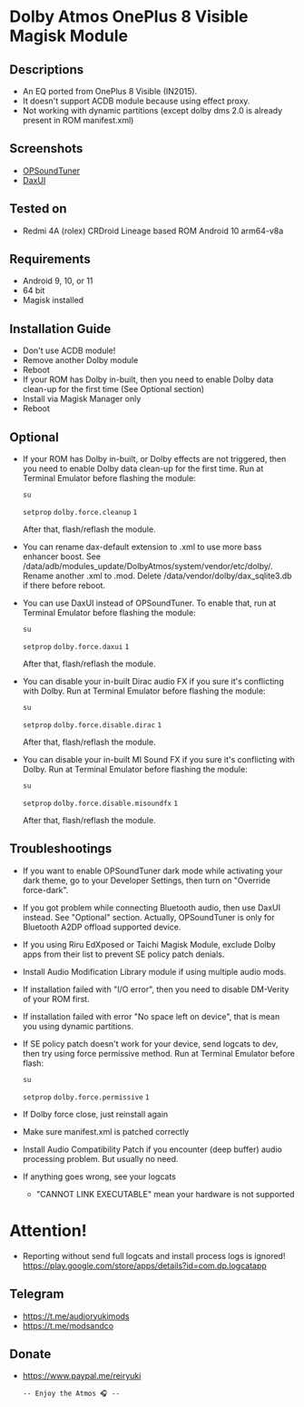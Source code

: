 # Dolby Atmos OnePlus 8 Visible Magisk Module

## Descriptions
- An EQ ported from OnePlus 8 Visible (IN2015).
- It doesn't support ACDB module because using effect proxy.
- Not working with dynamic partitions (except dolby dms 2.0 is already present in ROM manifest.xml)

## Screenshots
- [OPSoundTuner](https://t.me/modsandco/6844)
- [DaxUI](https://t.me/audioryukimods/786)

## Tested on
- Redmi 4A (rolex) CRDroid Lineage based ROM Android 10 arm64-v8a

## Requirements
- Android 9, 10, or 11
- 64 bit
- Magisk installed

## Installation Guide
- Don't use ACDB module!
- Remove another Dolby module
- Reboot
- If your ROM has Dolby in-built, then you need to enable Dolby data clean-up for the first time (See Optional section)
- Install via Magisk Manager only
- Reboot

## Optional
- If your ROM has Dolby in-built, or Dolby effects are not triggered, then you need to enable Dolby data clean-up for the first time. Run at Terminal Emulator before flashing
  the module:

  `su`

  `setprop` `dolby.force.cleanup` `1`

  After that, flash/reflash the module.

- You can rename dax-default extension to .xml to use more bass enhancer boost. See /data/adb/modules_update/DolbyAtmos/system/vendor/etc/dolby/. Rename another .xml to .mod. Delete /data/vendor/dolby/dax_sqlite3.db if there before reboot.
- You can use DaxUI instead of OPSoundTuner. To enable that, run at Terminal Emulator before flashing
  the module:

  `su`

  `setprop` `dolby.force.daxui` `1`

  After that, flash/reflash the module.

- You can disable your in-built Dirac audio FX if you sure it's conflicting with Dolby. Run at Terminal Emulator before flashing
  the module:

  `su`

  `setprop` `dolby.force.disable.dirac` `1`

  After that, flash/reflash the module.

- You can disable your in-built MI Sound FX if you sure it's conflicting with Dolby. Run at Terminal Emulator before flashing
  the module:

  `su`

  `setprop` `dolby.force.disable.misoundfx` `1`

  After that, flash/reflash the module.

## Troubleshootings
- If you want to enable OPSoundTuner dark mode while activating your dark theme, go to your Developer Settings, then turn on "Override force-dark".
- If you got problem while connecting Bluetooth audio, then use DaxUI instead. See "Optional" section. Actually, OPSoundTuner is only for Bluetooth A2DP offload supported device.
- If you using Riru EdXposed or Taichi Magisk Module, exclude Dolby apps from their list to prevent SE policy patch denials.
- Install Audio Modification Library module if using multiple audio mods.
- If installation failed with "I/O error", then you need to disable DM-Verity of your ROM first.
- If installation failed with error "No space left on device", that is mean you using dynamic partitions.
- If SE policy patch doesn't work for your device, send logcats to dev, then try using force permissive method.
  Run at Terminal Emulator before flash:

  `su`

  `setprop` `dolby.force.permissive` `1`

- If Dolby force close, just reinstall again
- Make sure manifest.xml is patched correctly
- Install Audio Compatibility Patch if you encounter (deep buffer) audio processing problem. But usually no need.
- If anything goes wrong, see your logcats
  - "CANNOT LINK EXECUTABLE" mean your hardware is not supported

# Attention!
- Reporting without send full logcats and install process logs is ignored!
https://play.google.com/store/apps/details?id=com.dp.logcatapp

## Telegram
- https://t.me/audioryukimods
- https://t.me/modsandco

## Donate
- https://www.paypal.me/reiryuki



      -- Enjoy the Atmos 🎧 --


